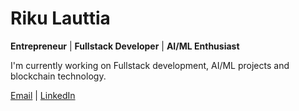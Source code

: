 # Riku Lauttia

**Entrepreneur** | **Fullstack Developer** | **AI/ML Enthusiast**

I'm currently working on Fullstack development, AI/ML projects and blockchain technology.

[Email](mailto:riku@lauttia.com) | [LinkedIn](https://www.linkedin.com/in/rikulauttia)
